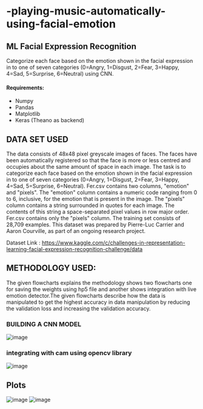 # -playing-music-automatically-using-facial-emotion
## ML Facial Expression Recognition ##
Categorize each face based on the emotion shown in the facial expression in to one of seven categories (0=Angry, 1=Disgust, 2=Fear, 3=Happy, 4=Sad, 5=Surprise, 6=Neutral) using CNN.

#### Requirements: ####
- Numpy
- Pandas
- Matplotlib
- Keras (Theano as backend) 

## DATA SET USED
The data consists of 48x48 pixel greyscale images of faces. The faces have been automatically registered so that the face is more or less centred and occupies about the same amount of space in each image. The task is to categorize each face based on the emotion shown in the facial expression in to one of seven categories (0=Angry, 1=Disgust, 2=Fear, 3=Happy, 4=Sad, 5=Surprise, 6=Neutral).
Fer.csv contains two columns, "emotion" and "pixels". The "emotion" column contains a numeric code ranging from 0 to 6, inclusive, for the emotion that is present in the image. The "pixels" column contains a string surrounded in quotes for each image. The contents of this string a space-separated pixel values in row major order. Fer.csv contains only the "pixels" column.
The training set consists of 28,709 examples. This dataset was prepared by Pierre-Luc Carrier and Aaron Courville, as part of an ongoing research project.

Dataset Link : https://www.kaggle.com/c/challenges-in-representation-learning-facial-expression-recognition-challenge/data

## METHODOLOGY USED:
The given flowcharts explains the methodology shows two flowcharts one for saving the weights using hp5 file and another shows integration with live emotion detector.The given flowcharts describe how the data is manipulated to get the highest accuracy in data manipulation by reducing the validation loss and increasing the validation accuracy.

### BUILDING A CNN MODEL

![image](https://user-images.githubusercontent.com/23000971/33515363-23154b4c-d788-11e7-871f-91035b4ac64c.png)

### integrating with cam using opencv library

![image](https://user-images.githubusercontent.com/23000971/33515380-71ada25e-d788-11e7-9b6a-91fa90e85677.png)

## Plots

![image](https://user-images.githubusercontent.com/23000971/33515390-938a63a8-d788-11e7-89f6-3385137a131e.png)
![image](https://user-images.githubusercontent.com/23000971/33515392-9c9d5a68-d788-11e7-816c-010f0dded6e4.png)
